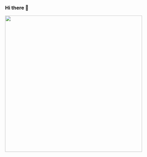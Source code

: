 ### Hi there 👋

 <img src="https://github-readme-streak-stats.herokuapp.com/?user=23navi" max-width="100%" width="450px">
    


